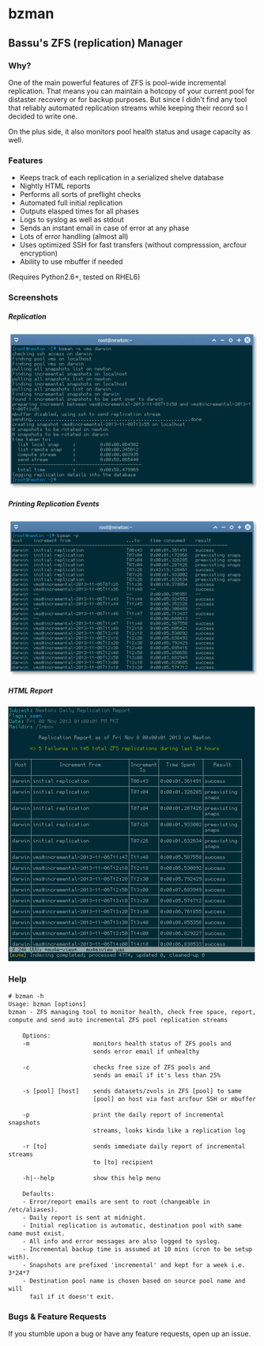 bzman
=====

Bassu's ZFS (replication) Manager
---------------------------------

### Why?

One of the main powerful features of ZFS is pool-wide incremental replication. That means you can maintain a hotcopy of your current pool for distaster recovery or for backup purposes. But since I didn't find any tool that reliably automated replication streams while keeping their record so I decided to write one.

On the plus side, it also monitors pool health status and usage capacity as well. 

### Features

- Keeps track of each replication in a serialized shelve database
- Nightly HTML reports
- Performs all sorts of preflight checks
- Automated full initial replication
- Outputs elasped times for all phases
- Logs to syslog as well as stdout
- Sends an instant email in case of error at any phase
- Lots of error handling (almost all)
- Uses optimized SSH for fast transfers (without compresssion, arcfour encryption)
- Ability to use mbuffer if needed

(Requires Python2.6+, tested on RHEL6)

### Screenshots

##### Replication
![Image](./img/replication.png)

##### Printing Replication Events
![Image](./img/eventlogs.png)

##### HTML Report
![Image](./img/htmlreport.png)


### Help

	# bzman -h
	Usage: bzman [options]
	bzman - ZFS managing tool to monitor health, check free space, report,
	compute and send auto incremental ZFS pool replication streams
		                                                          
		Options:                                                  
		-m                  monitors health status of ZFS pools and
		                    sends error email if unhealthy
		                                                  
		-c                  checks free size of ZFS pools and
		                    sends an email if it's less than 25%
		                                                        
		-s [pool] [host]    sends datasets/zvols in ZFS [pool] to same
		                    [pool] on host via fast arcfour SSH or mbuffer
		                                                                  
		-p                  print the daily report of incremental snapshots
		                    streams, looks kinda like a replication log
		                                                               
		-r [to]             sends immediate daily report of incremental streams
		                    to [to] recipient
		                                     
		-h|--help           show this help menu
		                                       
		Defaults:                              
		- Error/report emails are sent to root (changeable in /etc/aliases).
		- Daily report is sent at midnight.                                 
		- Initial replication is automatic, destination pool with same name must exist.
		- All info and error messages are also logged to syslog.                       
		- Incremental backup time is assumed at 10 mins (cron to be setup with).
		- Snapshots are prefixed 'incremental' and kept for a week i.e. 3*24*7  
		- Destination pool name is chosen based on source pool name and will  
		  fail if it doesn't exit.

		  
### Bugs & Feature Requests
If you stumble upon a bug or have any feature requests, open up an issue. 